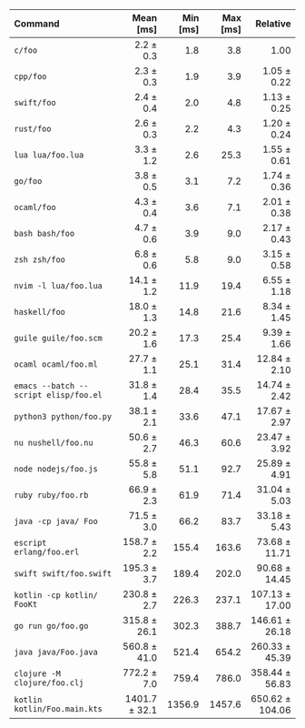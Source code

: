 | Command | Mean [ms] | Min [ms] | Max [ms] | Relative |
|:---|---:|---:|---:|---:|
| `c/foo` | 2.2 ± 0.3 | 1.8 | 3.8 | 1.00 |
| `cpp/foo` | 2.3 ± 0.3 | 1.9 | 3.9 | 1.05 ± 0.22 |
| `swift/foo` | 2.4 ± 0.4 | 2.0 | 4.8 | 1.13 ± 0.25 |
| `rust/foo` | 2.6 ± 0.3 | 2.2 | 4.3 | 1.20 ± 0.24 |
| `lua lua/foo.lua` | 3.3 ± 1.2 | 2.6 | 25.3 | 1.55 ± 0.61 |
| `go/foo` | 3.8 ± 0.5 | 3.1 | 7.2 | 1.74 ± 0.36 |
| `ocaml/foo` | 4.3 ± 0.4 | 3.6 | 7.1 | 2.01 ± 0.38 |
| `bash bash/foo` | 4.7 ± 0.6 | 3.9 | 9.0 | 2.17 ± 0.43 |
| `zsh zsh/foo` | 6.8 ± 0.6 | 5.8 | 9.0 | 3.15 ± 0.58 |
| `nvim -l lua/foo.lua` | 14.1 ± 1.2 | 11.9 | 19.4 | 6.55 ± 1.18 |
| `haskell/foo` | 18.0 ± 1.3 | 14.8 | 21.6 | 8.34 ± 1.45 |
| `guile guile/foo.scm` | 20.2 ± 1.6 | 17.3 | 25.4 | 9.39 ± 1.66 |
| `ocaml ocaml/foo.ml` | 27.7 ± 1.1 | 25.1 | 31.4 | 12.84 ± 2.10 |
| `emacs --batch --script elisp/foo.el` | 31.8 ± 1.4 | 28.4 | 35.5 | 14.74 ± 2.42 |
| `python3 python/foo.py` | 38.1 ± 2.1 | 33.6 | 47.1 | 17.67 ± 2.97 |
| `nu nushell/foo.nu` | 50.6 ± 2.7 | 46.3 | 60.6 | 23.47 ± 3.92 |
| `node nodejs/foo.js` | 55.8 ± 5.8 | 51.1 | 92.7 | 25.89 ± 4.91 |
| `ruby ruby/foo.rb` | 66.9 ± 2.3 | 61.9 | 71.4 | 31.04 ± 5.03 |
| `java -cp java/ Foo` | 71.5 ± 3.0 | 66.2 | 83.7 | 33.18 ± 5.43 |
| `escript erlang/foo.erl` | 158.7 ± 2.2 | 155.4 | 163.6 | 73.68 ± 11.71 |
| `swift swift/foo.swift` | 195.3 ± 3.7 | 189.4 | 202.0 | 90.68 ± 14.45 |
| `kotlin -cp kotlin/ FooKt` | 230.8 ± 2.7 | 226.3 | 237.1 | 107.13 ± 17.00 |
| `go run go/foo.go` | 315.8 ± 26.1 | 302.3 | 388.7 | 146.61 ± 26.18 |
| `java java/Foo.java` | 560.8 ± 41.0 | 521.4 | 654.2 | 260.33 ± 45.39 |
| `clojure -M clojure/foo.clj` | 772.2 ± 7.0 | 759.4 | 786.0 | 358.44 ± 56.83 |
| `kotlin kotlin/Foo.main.kts` | 1401.7 ± 32.1 | 1356.9 | 1457.6 | 650.62 ± 104.06 |
